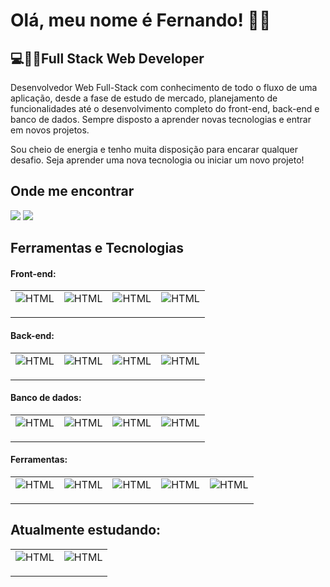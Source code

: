 <h1>Olá, meu nome é Fernando! 🙋‍♂️</h1>
<h2>💻👨‍💻Full Stack Web Developer</h2>

<p>Desenvolvedor Web Full-Stack com conhecimento de todo o fluxo de uma aplicação, desde a fase de estudo de mercado, planejamento de funcionalidades até o desenvolvimento completo do front-end, back-end e banco de dados. Sempre disposto a aprender novas tecnologias e entrar em novos projetos.</p>

<p>Sou cheio de energia e tenho muita disposição para encarar qualquer desafio. Seja aprender uma nova tecnologia ou iniciar um novo projeto!</p>

## Onde me encontrar

<div>
<a href="https://www.linkedin.com/in/csfernandohbk" target="_blank"><img src="https://img.shields.io/badge/-LinkedIn-%230077B5?style=for-the-badge&logo=linkedin&logoColor=white" target="_blank"></a>   
<a href="mailto:fernandotam2@hotmail.com" target="_blank"><img src="https://img.shields.io/badge/Microsoft_Outlook-0078D4?style=for-the-badge&logo=microsoft-outlook&logoColor=white" target="_blank"></a>
</div>

## Ferramentas e Tecnologias

<h4>Front-end:</h4>
<table>
  <tr>
    <td valign="top"><img src="https://img.shields.io/badge/HTML5-E34F26?style=for-the-badge&logo=html5&logoColor=white" alt="HTML" title="HTML" /><p></p></td>
    <td valign="top"><img src="https://img.shields.io/badge/CSS3-1572B6?style=for-the-badge&logo=css3&logoColor=white" alt="HTML" title="HTML" /><p></p></td>
    <td valign="top"><img src="https://img.shields.io/badge/React-20232A?style=for-the-badge&logo=react&logoColor=61DAFB" alt="HTML" title="HTML" /><p></p></td>
    <td valign="top"><img src="https://img.shields.io/badge/styled--components-DB7093?style=for-the-badge&logo=styled-components&logoColor=white" alt="HTML" title="HTML" /><p></p></td>
  </tr>
</table>

<h4>Back-end:</h4>
<table>
  <tr>
    <td valign="top"><img src="https://img.shields.io/badge/Node.js-339933?style=for-the-badge&logo=nodedotjs&logoColor=white" alt="HTML" title="HTML" /><p></p></td>
    <td valign="top"><img src="https://img.shields.io/badge/Express.js-000000?style=for-the-badge&logo=express&logoColor=white" alt="HTML" title="HTML" /><p></p></td>
    <td valign="top"><img src="https://img.shields.io/badge/TypeScript-007ACC?style=for-the-badge&logo=typescript&logoColor=white" alt="HTML" title="HTML" /><p></p></td>
    <td valign="top"><img src="https://img.shields.io/badge/Jest-C21325?style=for-the-badge&logo=jest&logoColor=white" alt="HTML" title="HTML" /><p></p></td>
  </tr>
</table>

<h4>Banco de dados:</h4>
<table>
  <tr>
    <td valign="top"><img src="	https://img.shields.io/badge/PostgreSQL-316192?style=for-the-badge&logo=postgresql&logoColor=white" alt="HTML" title="HTML" /><p></p></td>
    <td valign="top"><img src="https://img.shields.io/badge/MongoDB-4EA94B?style=for-the-badge&logo=mongodb&logoColor=white" alt="HTML" title="HTML" /><p></p></td>
    <td valign="top"><img src="https://img.shields.io/badge/Prisma-3982CE?style=for-the-badge&logo=Prisma&logoColor=white" alt="HTML" title="HTML" /><p></p></td>
    <td valign="top"><img src="https://img.shields.io/badge/redis-%23DD0031.svg?&style=for-the-badge&logo=redis&logoColor=white" alt="HTML" title="HTML" /><p></p></td>
  </tr>
</table>

<h4>Ferramentas:</h4>
<table>
  <tr>
    <td valign="top"><img src="https://img.shields.io/badge/GitHub-100000?style=for-the-badge&logo=github&logoColor=white" alt="HTML" title="HTML" /><p></p></td>
    <td valign="top"><img src="	https://img.shields.io/badge/Trello-0052CC?style=for-the-badge&logo=trello&logoColor=white" alt="HTML" title="HTML" /><p></p></td>
    <td valign="top"><img src="https://img.shields.io/badge/Figma-F24E1E?style=for-the-badge&logo=figma&logoColor=white" alt="HTML" title="HTML" /><p></p></td>
    <td valign="top"><img src="	https://img.shields.io/badge/Render-46E3B7?style=for-the-badge&logo=render&logoColor=white" alt="HTML" title="HTML" /><p></p></td>
    <td valign="top"><img src="https://img.shields.io/badge/Vercel-000000?style=for-the-badge&logo=vercel&logoColor=white" alt="HTML" title="HTML" /><p></p></td>
  </tr>
</table>

## Atualmente estudando:

<table>
  <tr>
    <td valign="top"><img src="https://img.shields.io/badge/Docker-2CA5E0?style=for-the-badge&logo=docker&logoColor=white" alt="HTML" title="HTML" /><p></p></td>
    <td valign="top"><img src="https://img.shields.io/badge/Amazon_AWS-FF9900?style=for-the-badge&logo=amazonaws&logoColor=white" alt="HTML" title="HTML" /><p></p></td>
  </tr>
</table>

<!--
**CSFernandoHBK/csfernandohbk** is a ✨ _special_ ✨ repository because its `README.md` (this file) appears on your GitHub profile.

Here are some ideas to get you started:

- 🔭 I’m currently working on ...
- 🌱 I’m currently learning ...
- 👯 I’m looking to collaborate on ...
- 🤔 I’m looking for help with ...
- 💬 Ask me about ...
- 📫 How to reach me: ...
- 😄 Pronouns: ...
- ⚡ Fun fact: ...
-->
